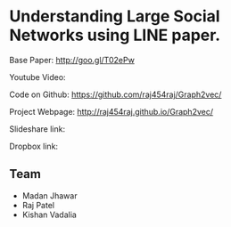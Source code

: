 # Understanding Large Social Networks using LINE paper.

Base Paper: http://goo.gl/T02ePw

Youtube Video:

Code on Github: https://github.com/raj454raj/Graph2vec/

Project Webpage: http://raj454raj.github.io/Graph2vec/

Slideshare link:

Dropbox link:

## Team
* Madan Jhawar
* Raj Patel
* Kishan Vadalia

